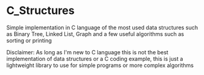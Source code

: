 # C_Structures
Simple implementation in C language of the most used data structures such as Binary Tree, Linked List, Graph and a few useful algorithms such as sorting or printing

Disclaimer: As long as I'm new to C language this is not the best implementation of data structures or a C coding example, this is just a lightweight library to use for simple programs or more complex algorithms   
